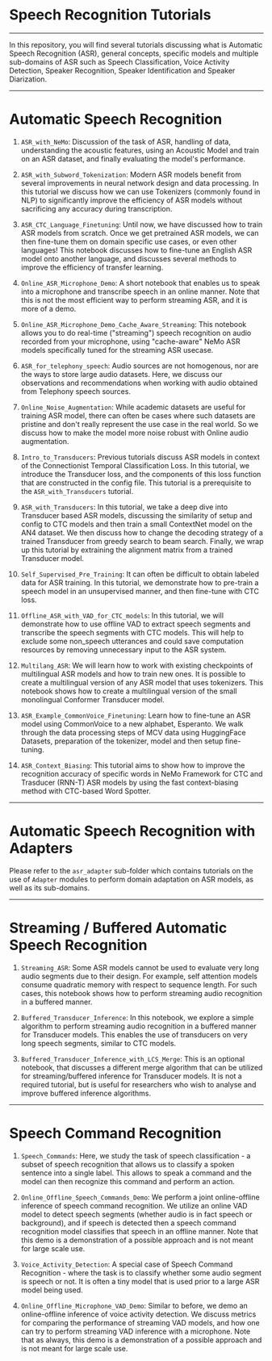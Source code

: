 # Speech Recognition Tutorials
------------

In this repository, you will find several tutorials discussing what is Automatic Speech Recognition (ASR), general concepts, specific models and multiple sub-domains of ASR such as Speech Classification, Voice Activity Detection, Speaker Recognition, Speaker Identification and Speaker Diarization.


------------

# Automatic Speech Recognition

1) `ASR_with_NeMo`: Discussion of the task of ASR, handling of data, understanding the acoustic features, using an Acoustic Model and train on an ASR dataset, and finally evaluating the model's performance.

2) `ASR_with_Subword_Tokenization`: Modern ASR models benefit from several improvements in neural network design and data processing. In this tutorial we discuss how we can use Tokenizers (commonly found in NLP) to significantly improve the efficiency of ASR models without sacrificing any accuracy during transcription.

3) `ASR_CTC_Language_Finetuning`: Until now, we have discussed how to train ASR models from scratch. Once we get pretrained ASR models, we can then fine-tune them on domain specific use cases, or even other languages! This notebook discusses how to fine-tune an English ASR model onto another language, and discusses several methods to improve the efficiency of transfer learning.

4) `Online_ASR_Microphone_Demo`: A short notebook that enables us to speak into a microphone and transcribe speech in an online manner. Note that this is not the most efficient way to perform streaming ASR, and it is more of a demo.

5) `Online_ASR_Microphone_Demo_Cache_Aware_Streaming`: This notebook allows you to do real-time ("streaming") speech recognition on audio recorded from your microphone, using "cache-aware" NeMo ASR models specifically tuned for the streaming ASR usecase.

6) `ASR_for_telephony_speech`: Audio sources are not homogenous, nor are the ways to store large audio datasets. Here, we discuss our observations and recommendations when working with audio obtained from Telephony speech sources.

7) `Online_Noise_Augmentation`: While academic datasets are useful for training ASR model, there can often be cases where such datasets are pristine and don't really represent the use case in the real world. So we discuss how to make the model more noise robust with Online audio augmentation.

8) `Intro_to_Transducers`: Previous tutorials discuss ASR models in context of the Connectionist Temporal Classification Loss. In this tutorial, we introduce the Transducer loss, and the components of this loss function that are constructed in the config file. This tutorial is a prerequisite to the `ASR_with_Transducers` tutorial.

9) `ASR_with_Transducers`: In this tutorial, we take a deep dive into Transducer based ASR models, discussing the similarity of setup and config to CTC models and then train a small ContextNet model on the AN4 dataset. We then discuss how to change the decoding strategy of a trained Transducer from greedy search to beam search. Finally, we wrap up this tutorial by extraining the alignment matrix from a trained Transducer model. 

10) `Self_Supervised_Pre_Training`: It can often be difficult to obtain labeled data for ASR training. In this tutorial, we demonstrate how to pre-train a speech model in an unsupervised manner, and then fine-tune with CTC loss.

11) `Offline_ASR_with_VAD_for_CTC_models`: In this tutorial, we will demonstrate how to use offline VAD to extract speech segments and transcribe the speech segments with CTC models. This will help to exclude some non_speech utterances and could save computation resources by removing unnecessary input to the ASR system.

12) `Multilang_ASR`: We will learn how to work with existing checkpoints of multilingual ASR models and how to train new ones. It is possible to create a multilingual version of any ASR model that uses tokenizers. This notebook shows how to create a multilingual version of the small monolingual Conformer Transducer model.

13) `ASR_Example_CommonVoice_Finetuning`: Learn how to fine-tune an ASR model using CommonVoice to a new alphabet, Esperanto. We walk through the data processing steps of MCV data using HuggingFace Datasets, preparation of the tokenizer, model and then setup fine-tuning.

14) `ASR_Context_Biasing`: This tutorial aims to show how to improve the recognition accuracy of specific words in NeMo Framework for CTC and Trasducer (RNN-T) ASR models by using the fast context-biasing method with CTC-based Word Spotter.

----------------

# Automatic Speech Recognition with Adapters

Please refer to the `asr_adapter` sub-folder which contains tutorials on the use of `Adapter` modules to perform domain adaptation on ASR models, as well as its sub-domains.

----------------

# Streaming / Buffered Automatic Speech Recognition

1) `Streaming_ASR`: Some ASR models cannot be used to evaluate very long audio segments due to their design. For example, self attention models consume quadratic memory with respect to sequence length. For such cases, this notebook shows how to perform streaming audio recognition in a buffered manner.

2) `Buffered_Transducer_Inference`: In this notebook, we explore a simple algorithm to perform streaming audio recognition in a buffered manner for Transducer models. This enables the use of transducers on very long speech segments, similar to CTC models.

3) `Buffered_Transducer_Inference_with_LCS_Merge`: This is an optional notebook, that discusses a different merge algorithm that can be utilized for streaming/buffered inference for Transducer models. It is not a required tutorial, but is useful for researchers who wish to analyse and improve buffered inference algorithms.

----------------

# Speech Command Recognition

1) `Speech_Commands`: Here, we study the task of speech classification - a subset of speech recognition that allows us to classify a spoken sentence into a single label. This allows to speak a command and the model can then recognize this command and perform an action.

2) `Online_Offline_Speech_Commands_Demo`: We perform a joint online-offline inference of speech command recognition. We utilize an online VAD model to detect speech segments (whether audio is in fact speech or background), and if speech is detected then a speech command recognition model classifies that speech in an offline manner. Note that this demo is a demonstration of a possible approach and is not meant for large scale use.

3) `Voice_Activity_Detection`: A special case of Speech Command Recognition - where the task is to classify whether some audio segment is speech or not. It is often a tiny model that is used prior to a large ASR model being used.

4) `Online_Offline_Microphone_VAD_Demo`: Similar to before, we demo an online-offline inference of voice activity detection. We discuss metrics for comparing the performance of streaming VAD models, and how one can try to perform streaming VAD inference with a microphone. Note that as always, this demo is a demonstration of a possible approach and is not meant for large scale use.
